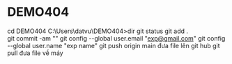 # DEMO404
cd DEMO404
C:\Users\datvu\DEMO404>dir
git status
git add .\
git commit -am ""
git config --global user.email "exp@gmail.com"
git config --global user.name "exp name"
git push origin main đưa file lên git hub
git pull  đưa file về máy
